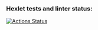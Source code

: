 ### Hexlet tests and linter status:
[![Actions Status](https://github.com/chernyshevAV/php-project-lvl1/workflows/hexlet-check/badge.svg)](https://github.com/chernyshevAV/php-project-lvl1/actions)